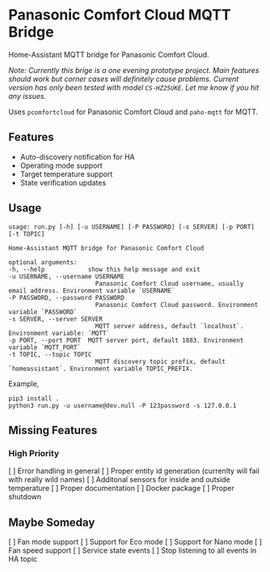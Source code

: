 # Panasonic Comfort Cloud MQTT Bridge
Home-Assistant MQTT bridge for Panasonic Comfort Cloud. 

_Note: Currently this brige is a one evening prototype project. Main features should work but corner cases will definitely cause problems. Current version has only been tested with model `CS-HZ25UKE`. Let me know if you hit any issues._

Uses `pcomfortcloud` for Panasonic Comfort Cloud and `paho-mqtt` for MQTT.

## Features
- Auto-discovery notification for HA
- Operating mode support
- Target temperature support
- State verification updates

## Usage

    usage: run.py [-h] [-u USERNAME] [-P PASSWORD] [-s SERVER] [-p PORT] [-t TOPIC]

    Home-Assistant MQTT bridge for Panasonic Comfort Cloud

    optional arguments:
    -h, --help            show this help message and exit
    -u USERNAME, --username USERNAME
                            Panasonic Comfort Cloud username, usually email address. Environment variable `USERNAME`
    -P PASSWORD, --password PASSWORD
                            Panasonic Comfort Cloud password. Environment variable `PASSWORD`
    -s SERVER, --server SERVER
                            MQTT server address, default `localhost`. Environment variable: `MQTT`
    -p PORT, --port PORT  MQTT server port, default 1883. Environment variable `MQTT_PORT`
    -t TOPIC, --topic TOPIC
                            MQTT discovery topic prefix, default `homeassistant`. Environment variable TOPIC_PREFIX.

Example,

    pip3 install .
    python3 run.py -u username@dev.null -P 123password -s 127.0.0.1

## Missing Features

### High Priority
[ ] Error handling in general
[ ] Proper entity id generation (currenlty will fail with really wild names)
[ ] Additonal sensors for inside and outside temperature
[ ] Proper documentation
[ ] Docker package
[ ] Proper shutdown

## Maybe Someday
[ ] Fan mode support
[ ] Support for Eco mode
[ ] Support for Nano mode
[ ] Fan speed support
[ ] Service state events
[ ] Stop listening to all events in HA topic